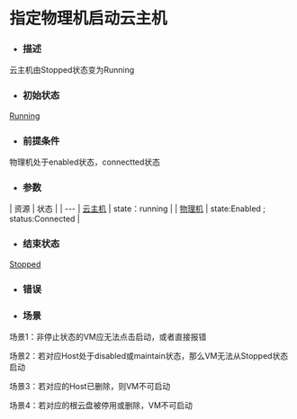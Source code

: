 # 指定物理机启动云主机

* ### 描述

 云主机由Stopped状态变为Running

* ### 初始状态

 [Running](/Unit/VM/status.md)

* ### 前提条件

 物理机处于enabled状态，connectted状态

* ### 参数

 

 | 资源 | 状态 |
 | ---
 | [云主机](/Unit/VM/introduction.md) | state：running | 
 | [物理机](/Unit/Host/README.md) | state:Enabled ; status:Connected |


* ### 结束状态

 [Stopped](/Unit/VM/status.md)

* ### 错误

* ### 场景

 场景1：非停止状态的VM应无法点击启动，或者直接报错

 场景2：若对应Host处于disabled或maintain状态，那么VM无法从Stopped状态启动

 场景3：若对应的Host已删除，则VM不可启动

 场景4：若对应的根云盘被停用或删除，VM不可启动

